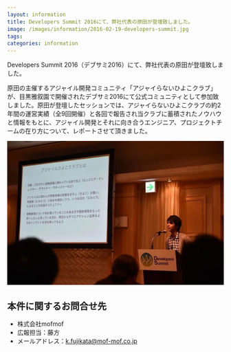 ```yaml
---
layout: information
title: Developers Summit 2016にて、弊社代表の原田が登壇致しました。
image: /images/information/2016-02-19-developers-summit.jpg
tags:
categories: information
---
```


Developers Summit 2016（デブサミ2016）にて、弊社代表の原田が登壇致しました。

原田の主催するアジャイル開発コミュニティ「アジャイらないひよこクラブ」が、目黒雅叙園で開催されたデブサミ2016にて公式コミュニティとして参加致しました。原田が登壇したセッションでは、アジャイらないひよこクラブの約2年間の運営実績（全9回開催）と各回で報告され当クラブに蓄積されたノウハウと情報をもとに、アジャイル開発とそれに向き合うエンジニア、プロジェクトチームの在り方について、レポートさせて頂きました。

![デブサミ登壇する原田](/images/information/2016-02-19-developers-summit.jpg)

## 本件に関するお問合せ先

- 株式会社mofmof
- 広報担当：藤方
- メールアドレス：k.fujikata@mof-mof.co.jp
